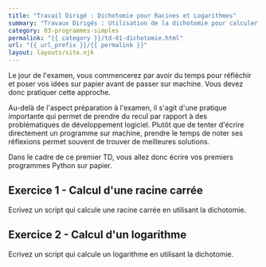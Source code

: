 ```yaml
---
title: "Travail Dirigé : Dichotomie pour Racines et Logarithmes"
summary: "Travaux Dirigés : Utilisation de la dichotomie pour calculer des racines et des logarithmes."
category: 03-programmes-simples
permalink: "{{ category }}/td-01-dichotomie.html"
url: "{{ url_prefix }}/{{ permalink }}"
layout: layouts/site.njk
---
```


Le jour de l'examen, vous commencerez par avoir du temps pour réfléchir et poser vos idées sur papier avant de passer sur machine. Vous devez donc pratiquer cette approche.

Au-delà de l'aspect préparation à l'examen, il s'agit d'une pratique importante qui permet de prendre du recul par rapport à des problématiques de développement logiciel. Plutôt que de tenter d'écrire directement un programme sur machine, prendre le temps de noter ses réflexions permet souvent de trouver de meilleures solutions.

Dans le cadre de ce premier TD, vous allez donc écrire vos premiers programmes Python sur papier.

## Exercice 1 - Calcul d'une racine carrée

Ecrivez un script qui calcule une racine carrée en utilisant la dichotomie.

<!-- @TODO Rappeler le principe de l'algo -->

## Exercice 2 - Calcul d'un logarithme

Ecrivez un script qui calcule un logarithme en utilisant la dichotomie.

<!-- @TODO Rappeler le principe de l'algo, les bornes, les étapes etc. -->